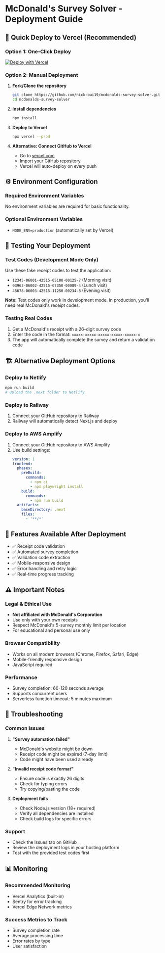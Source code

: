 # McDonald's Survey Solver - Deployment Guide

## 🚀 Quick Deploy to Vercel (Recommended)

### Option 1: One-Click Deploy
[![Deploy with Vercel](https://vercel.com/button)](https://vercel.com/new/clone?repository-url=https://github.com/nick-bui19/mcdonalds-survey-solver)

### Option 2: Manual Deployment

1. **Fork/Clone the repository**
   ```bash
   git clone https://github.com/nick-bui19/mcdonalds-survey-solver.git
   cd mcdonalds-survey-solver
   ```

2. **Install dependencies**
   ```bash
   npm install
   ```

3. **Deploy to Vercel**
   ```bash
   npx vercel --prod
   ```

4. **Alternative: Connect GitHub to Vercel**
   - Go to [vercel.com](https://vercel.com)
   - Import your GitHub repository
   - Vercel will auto-deploy on every push

## ⚙️ Environment Configuration

### Required Environment Variables
No environment variables are required for basic functionality.

### Optional Environment Variables
- `NODE_ENV=production` (automatically set by Vercel)

## 🧪 Testing Your Deployment

### Test Codes (Development Mode Only)
Use these fake receipt codes to test the application:

- `12345-06001-42515-05100-00125-7` (Morning visit)
- `03963-06002-42515-07350-00089-4` (Lunch visit)  
- `45678-06003-42515-11250-00234-8` (Evening visit)

**Note:** Test codes only work in development mode. In production, you'll need real McDonald's receipt codes.

### Testing Real Codes
1. Get a McDonald's receipt with a 26-digit survey code
2. Enter the code in the format: `xxxxx-xxxxx-xxxxx-xxxxx-xxxxx-x`
3. The app will automatically complete the survey and return a validation code

## 🏗️ Alternative Deployment Options

### Deploy to Netlify
```bash
npm run build
# Upload the .next folder to Netlify
```

### Deploy to Railway
1. Connect your GitHub repository to Railway
2. Railway will automatically detect Next.js and deploy

### Deploy to AWS Amplify  
1. Connect your GitHub repository to AWS Amplify
2. Use build settings:
   ```yaml
   version: 1
   frontend:
     phases:
       preBuild:
         commands:
           - npm ci
           - npx playwright install
       build:
         commands:
           - npm run build
     artifacts:
       baseDirectory: .next
       files:
         - '**/*'
   ```

## 📱 Features Available After Deployment

- ✅ Receipt code validation
- ✅ Automated survey completion
- ✅ Validation code extraction
- ✅ Mobile-responsive design
- ✅ Error handling and retry logic
- ✅ Real-time progress tracking

## ⚠️ Important Notes

### Legal & Ethical Use
- **Not affiliated with McDonald's Corporation**
- Use only with your own receipts
- Respect McDonald's 5-survey monthly limit per location
- For educational and personal use only

### Browser Compatibility
- Works on all modern browsers (Chrome, Firefox, Safari, Edge)
- Mobile-friendly responsive design
- JavaScript required

### Performance
- Survey completion: 60-120 seconds average
- Supports concurrent users
- Serverless function timeout: 5 minutes maximum

## 🔧 Troubleshooting

### Common Issues

1. **"Survey automation failed"**
   - McDonald's website might be down
   - Receipt code might be expired (7-day limit)
   - Code might have been used already

2. **"Invalid receipt code format"**
   - Ensure code is exactly 26 digits
   - Check for typing errors
   - Try copying/pasting the code

3. **Deployment fails**
   - Check Node.js version (18+ required)
   - Verify all dependencies are installed
   - Check build logs for specific errors

### Support
- Check the Issues tab on GitHub
- Review the deployment logs in your hosting platform
- Test with the provided test codes first

## 📊 Monitoring

### Recommended Monitoring
- Vercel Analytics (built-in)
- Sentry for error tracking
- Vercel Edge Network metrics

### Success Metrics to Track
- Survey completion rate
- Average processing time
- Error rates by type
- User satisfaction